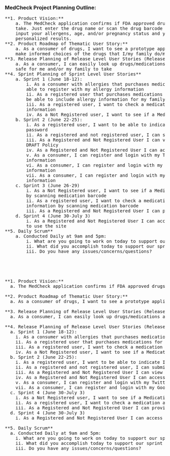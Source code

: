 
### MedCheck Project Planning Outline:

<pre>
**1. Product Vision:**
	a. The MedCheck application confirms if FDA approved drugs are safe for you to
	take. Just enter the drug name or scan the drug barcode that you want to check,
	input your allergens, age, and/or pregnancy status and you will see your
	personalized results.
**2. Product Roadmap of Thematic User Story:**
	a. As a consumer of drugs, I want to see a prototype application that helps me
	make informed choices of the drugs that I/my family do/may consume.
**3. Release Planning of Release Level User Stories (Release 1: July 03, 2015):**
	a. As a consumer, I can easily look up drugs/medications and find out if they are
	safe for me and/or my family to take
**4. Sprint Planning of Sprint Level User Stories**
	a. Sprint 1 (June 18-12):
		i. As a consumer with allergies that purchases medications, I want to be
		able to register with my allergy information
		ii. As a registered user that purchases medications for my family, I want to
		be able to include allergy information for my family
		iii. As a registered user, I want to check a medication against my saved
		information
		iv. As a Not Registered user, I want to see if a Medication is harmful to me
	b. Sprint 2 (June 22-25):
		i. As a registered user, I want to be able to indicate I've forgotten my
		password
		ii. As a registered and not registered user, I can submit questions
		iii. As a Registered and Not Registered User I can view the application
		DRAFT Policy
		iv. As a Registered and Not Registered User I can access a Help page
		v. As a consumer, I can register and login with my Twitter account
		information
		vi. As a consumer, I can register and login with my Facebook account
		information
		vii. As a consumer, I can register and login with my Google account
		information
	c. Sprint 3 (June 26-29)
		i. As a Not Registered user, I want to see if a Medication is harmful to me
		by scanning medication barcode
		ii. As a registered user, I want to check a medication against my saved
		information by scanning medication barcode
		iii. As a Registered and Not Registered User I can provide App feedback
	d. Sprint 4 (June 30-July 3)
		i. As a Registered and Not Registered User I can access a video about how
		to use the site
**5. Daily Scrum**
	a. Conducted Daily at 9am and 5pm:
		i. What are you going to work on today to support our sprint goals?
		ii. What did you accomplish today to support our sprint goals?
		iii. Do you have any issues/concerns/questions?
<pre>




**1. Product Vision:**
  a. The MedCheck application confirms if FDA approved drugs are safe for you to take. Just enter the drug name or scan the drug barcode that you want to check, input your allergens, age, and/or regnancy status and you will see your personalized results.

**2. Product Roadmap of Thematic User Story:**
  a. As a consumer of drugs, I want to see a prototype application that helps me make informed choices of the drugs that I/my family do/may consume.
  
**3. Release Planning of Release Level User Stories (Release 1: July 03, 2015):**
  a. As a consumer, I can easily look up drugs/medications and find out if they are safe for me and/or my family to take

**4. Release Planning of Release Level User Stories (Release 1: July 03, 2015):**
  a. Sprint 1 (June 18-12):
    i. As a consumer with allergies that purchases medications, I want to be able to register with my allergy information 
    ii. As a registered user that purchases medications for my family, I want to be able to include allergy information for my family
    iii. As a registered user, I want to check a medication against my saved information
    iv. As a Not Registered user, I want to see if a Medication is harmful to me
  b. Sprint 2 (June 22-25):
    i. As a registered user, I want to be able to indicate I've forgotten my password
    ii. As a registered and not registered user, I can submit questions
    iii. As a Registered and Not Registered User I can view the application DRAFT Policy
    iv. As a Registered and Not Registered User I can access a Help page
    v. As a consumer, I can register and login with my Twitter account information
    vii. As a consumer, I can register and login with my Google account information
  c. Sprint 4 (June 30-July 3)
    i. As a Not Registered user, I want to see if a Medication is harmful to me by scanning medication barcode
    ii. As a registered user, I want to check a medication against my saved information by scanning medication barcode
    iii. As a Registered and Not Registered User I can provide App feedback
  d. Sprint 4 (June 30-July 3)
    i. As a Registered and Not Registered User I can access a video about how to use the site

**5. Daily Scrum**
  a. Conducted Daily at 9am and 5pm:
    i. What are you going to work on today to support our sprint goals?
    ii. What did you accomplish today to support our sprint goals?
    iii. Do you have any issues/concerns/questions?